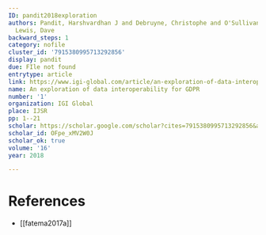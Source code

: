 ```yaml
---
ID: pandit2018exploration
authors: Pandit, Harshvardhan J and Debruyne, Christophe and O'Sullivan, Declan and
  Lewis, Dave
backward_steps: 1
category: nofile
cluster_id: '7915380995713292856'
display: pandit
due: FIle not found
entrytype: article
link: https://www.igi-global.com/article/an-exploration-of-data-interoperability-for-gdpr/218518
name: An exploration of data interoperability for GDPR
number: '1'
organization: IGI Global
place: IJSR
pp: 1--21
scholar: https://scholar.google.com/scholar?cites=7915380995713292856&as_sdt=2005&sciodt=0,5&hl=en
scholar_id: OFpe_xMV2W0J
scholar_ok: true
volume: '16'
year: 2018

---
```


# References

- [[fatema2017a]]
